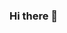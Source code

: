 ### Hi there 👋

<!--
**Super-Nim/Super-Nim** is a ✨ _special_ ✨ repository because its `README.md` (this file) appears on your GitHub profile.

Here are some ideas to get you started:

- 🔭 I’m currently working on a React.js project with blockchain integration
- 🌱 I’m currently learning JWT authentication and Decentralized app design
- 👯 I’m looking to collaborate on a cryptocurrency project
- 💬 Ask me about DeFi and DEX's
- 📫 How to reach me: [LinkedIn](https://www.linkedin.com/in/hakeem-whitmore/)
- ⚡ Fun fact: Have yet to send crypto to a wrong address
-->
